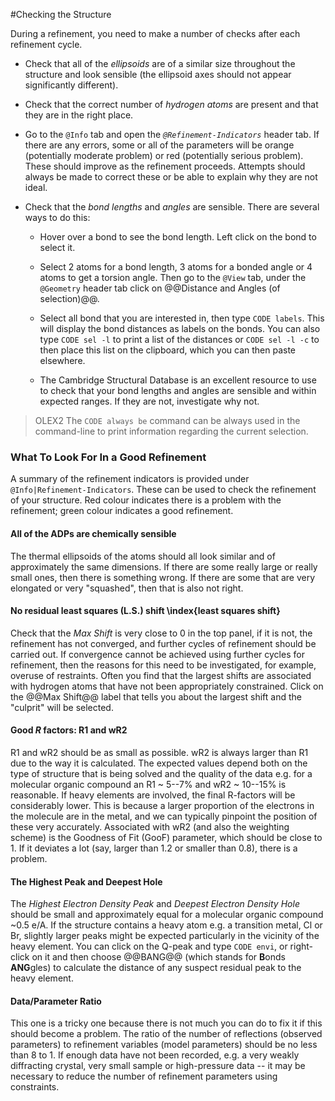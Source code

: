#Checking the Structure

During a refinement, you need to make a number of checks after each refinement cycle.

- Check that all of the *ellipsoids* are of a similar size throughout the structure and look sensible (the ellipsoid axes should not appear significantly different).

- Check that the correct number of *hydrogen atoms* are present and that they are in the right place.

- Go to the `@Info` tab and open the *`@Refinement-Indicators`* header tab. If there are any errors, some or all of the parameters will be orange (potentially moderate problem) or red (potentially serious problem). These should improve as the refinement proceeds. Attempts should always be made to correct these or be able to explain why they are not ideal.

- Check that the *bond lengths* and *angles* are sensible. There are several ways to do this:

    - Hover over a bond to see the bond length. Left click on the bond to select it.

    - Select 2 atoms for a bond length, 3 atoms for a bonded angle or 4 atoms to get a torsion angle. Then go to the `@View` tab, under the `@Geometry` header tab click on @@Distance and Angles (of selection)@@.

    - Select all bond that you are interested in, then type `CODE labels`. This will display the bond distances as labels on the bonds. You can also type `CODE sel -l` to print a list of the distances or `CODE sel -l -c` to then place this list on the clipboard, which you can then paste elsewhere.

    - The Cambridge Structural Database is an excellent resource to use to check that your bond lengths and angles are sensible and within expected ranges. If they are not, investigate why not.

>OLEX2 The `CODE always be` command can be always used in the command-line to print information regarding the current selection.

### What To Look For In a Good Refinement

A summary of the refinement indicators is provided under `@Info|Refinement-Indicators`. These can be used to check the refinement of your structure. Red colour indicates there is a problem with the refinement; green colour indicates a good refinement.

#### All of the ADPs are chemically sensible
The thermal ellipsoids of the atoms should all look similar and of approximately the same dimensions. If there are some really large or really small ones, then there is something wrong. If there are some that are very elongated or very "squashed", then that is also not right.

#### No residual least squares (L.S.) shift \index{least squares shift}
Check that the *Max Shift* is very close to 0 in the top panel, if it is not, the refinement has not converged, and further cycles of refinement should be carried out. If convergence cannot be achieved using further cycles for refinement, then the reasons for this need to be investigated, for example, overuse of restraints. Often you find that the largest shifts are associated with hydrogen atoms that have not been appropriately constrained. Click on the @@Max Shift@@ label that tells you about the largest shift and the "culprit" will be selected.

#### Good $R$ factors: R1 and wR2
R1 and wR2 should be as small as possible. wR2 is always larger than R1 due to the way it is calculated. The expected values depend both on the type of structure that is being solved and the quality of the data e.g. for a molecular organic compound an R1 ~ 5--7% and wR2 ~ 10--15% is reasonable. If heavy elements are involved, the final R-factors will be considerably lower. This is because a larger proportion of the electrons in the molecule are in the metal, and we can typically pinpoint the position of these very accurately. Associated with wR2 (and also the weighting scheme) is the Goodness of Fit (GooF) parameter, which should be close to 1. If it deviates a lot (say, larger than 1.2 or smaller than 0.8), there is a problem.

#### The Highest Peak and Deepest Hole
The *Highest Electron Density Peak* and *Deepest Electron Density Hole* should be small and approximately equal for a molecular organic compound ~0.5 e/A. If the structure contains a heavy atom e.g. a transition metal, Cl or Br, slightly larger peaks might be expected particularly in the vicinity of the heavy element. You can click on the Q-peak and type `CODE envi`, or right-click on it and then choose @@BANG@@ (which stands for **B**onds **ANG**gles) to calculate the distance of any suspect residual peak to the heavy element.

#### Data/Parameter Ratio
This one is a tricky one because there is not much you can do to fix it if this should become a problem. The ratio of the number of reflections (observed parameters) to refinement variables (model parameters) should be no less than 8 to 1. If enough data have not been recorded, e.g. a very weakly diffracting crystal, very small sample or high-pressure data -- it may be necessary to reduce the number of refinement parameters using constraints.
